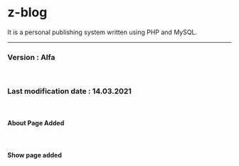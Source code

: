 # z-blog
It is a personal publishing system written using PHP and MySQL.<br><hr>
<h3>Version : Alfa</h3><br>
<h3>Last modification date : 14.03.2021</h3><br>
<h4>About Page Added</h4><br>
<h4>Show page added </h4><br>
